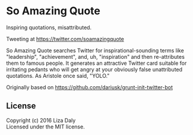 # So Amazing Quote

Inspiring quotations, misattributed.

Tweeting at https://twitter.com/soamazingquote

So Amazing Quote searches Twitter for inspirational-sounding terms like "leadership", "achievement", and, uh, "inspiration" and then re-attributes them to famous people. It generates an attractive Twitter card suitable for irritating pedants who will get angry at your obviously false unattributed quotations. As Aristole once said, "YOLO."

Originally based on https://github.com/dariusk/grunt-init-twitter-bot

## License
Copyright (c) 2016 Liza Daly  
Licensed under the MIT license.
